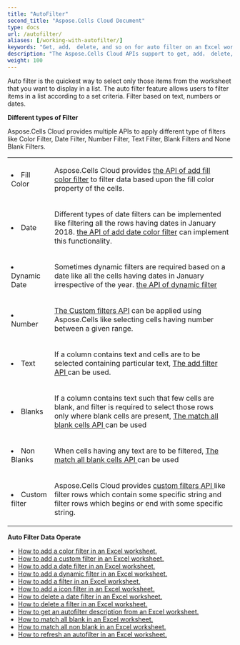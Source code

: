 ```yaml
---
title: "AutoFilter"
second_title: "Aspose.Cells Cloud Document"
type: docs
url: /autofilter/
aliases: [/working-with-autofilter/]
keywords: "Get, add， delete, and so on for auto filter on an Excel worksheet."
description: "The Aspose.Cells Cloud APIs support to get, add， delete, and so on for auto filter on an Excel worksheet. SDK support kinds of development languages. They include Android, C#, Go, Java, NodeJS, Perl, PHP, Python, Ruby, and swift."
weight: 100
---
```


Auto filter is the quickest way to select only those items from the worksheet that you want to display in a list. The auto filter feature allows users to filter items in a list according to a set criteria. Filter based on text, numbers or dates.



**Different types of Filter** 

Aspose.Cells Cloud provides multiple APIs to apply different type of filters like Color Filter, Date Filter, Number Filter, Text Filter, Blank Filters and None Blank Filters.

<table class="table table-striped">
  <tr>
  <td class="col-md-2"> <li>Fill Color</li> </td>
  <td class="col-md-10">
  <p>Aspose.Cells Cloud provides 
 <a href="/cells/autofilter/add-color-filter/">the API of add fill color filter</a>
to filter data based upon the fill color property of the cells.</p>
  </td>
  </tr>
  <tr>
    <td class="col-md-2"> <li>Date</li> </td>
  <td class="col-md-10">
  <p>
Different types of date filters can be implemented like filtering all the rows having dates in January 2018. <a href="/cells/autofilter/add-date-filter/">the API of add date color filter</a> can implement this functionality.
</p>
  </td>
  </tr>
    <tr>
    <td class="col-md-2"> <li>Dynamic Date</li> </td>
  <td class="col-md-10">
  <p>
Sometimes dynamic filters are required based on a date like all the cells having dates in January irrespective of the year. <a href="/cells/autofilter/add-dynamic-filter/">the API of dynamic filter</a>  
</p>
  </td>
  </tr>
      <tr>
    <td class="col-md-2"> <li>Number</li> </td>
  <td class="col-md-10">
  <p>
<a href="/cells/autofilter/add-filter/">The Custom filters API</a> can be applied using Aspose.Cells like selecting cells having number between a given range. 
</p>
  </td>
  </tr>
        <tr>
    <td class="col-md-2"> <li>Text</li> </td>
  <td class="col-md-10">
  <p>
If a column contains text and cells are to be selected containing particular text, <a href="/cells/autofilter/add-filter/">The add filter API </a> can be used. 
</p>
  </td>
  </tr>
          <tr>
    <td class="col-md-2"> <li>Blanks</li> </td>
  <td class="col-md-10">
  <p>

If a column contains text such that few cells are blank, and filter is required to select those rows only where blank cells are present, <a href="/cells/autofilter/match-all-blank/">The match all blank cells API </a> can be used
</p>
  </td>
  </tr>
            <tr>
    <td class="col-md-2"> <li>Non Blanks</li> </td>
  <td class="col-md-10">
  <p>

When cells having any text are to be filtered, <a href="/cells/autofilter/match-all-blank/">The match all blank cells API </a> can be used
</p>
  </td>
  </tr>
              <tr>
    <td class="col-md-2"> <li>Custom filter</li> </td>
  <td class="col-md-10">
  <p>
Aspose.Cells Cloud provides <a href="/cells/autofilter/add-dynamic-filter/">custom filters API </a> like filter rows which contain some specific string and filter rows which begins or end with some specific string.
</p>
  </td>
  </tr>
</table>


**Auto Filter Data Operate**

- [How to add a color filter in an Excel worksheet.](/cells/autofilter/add-color-filter/)
- [How to add a custom filter in an Excel worksheet.](/cells/autofilter/add-custom-filter/)
- [How to add a date filter in an Excel worksheet.](/cells/autofilter/add-date-filter/)
- [How to add a dynamic filter in an Excel worksheet.](/cells/autofilter/add-dynamic-filter/)
- [How to add a filter in an Excel worksheet.](/cells/autofilter/add-filter/)
- [How to add a icon filter in an Excel worksheet.](/cells/autofilter/add-icon-filter/)
- [How to delete a date filter in an Excel worksheet.](/cells/autofilter/delete-a-date-filter/)
- [How to delete a filter in an Excel worksheet.](/cells/delete-filter/)
- [How to get an autofilter description from an Excel worksheet.](/cells/autofilter/get/)
- [How to match all blank in an Excel worksheet.](/cells/autofilter/match-all-blank/)
- [How to match all non blank in an Excel worksheet.](/cells/autofilter/match-all-non-blank/)
- [How to refresh an autofilter in an Excel worksheet.](/cells/autofilter/refresh/)

